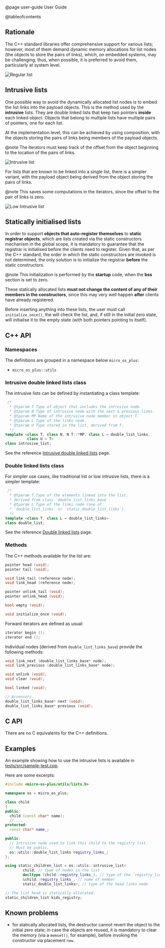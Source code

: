 
@page user-guide User Guide

@tableofcontents

## Rationale

The C++ standard libraries offer comprehensive support for various lists;
however, most of them demand dynamic memory allocations for list nodes
(the objects to store the pairs of links),
which, on embedded systems, may be challenging; thus, when possible,
it is preferred to avoid them, particularly at system level.

![Regular list](regular.png)

## Intrusive lists

One possible way to avoid the dynamically allocated list nodes is
to embed the list links into the payload objects. This is the method
used by the **intrusive** lists. They are double linked lists
that keep two pointers **inside** each linked object. Objects
that belong to multiple lists have multiple pairs of pointers, one
for each list.

At the implementation level, this can be achieved by using composition,
with the objects storing the pairs of links being members of the
payload objects.

@note
The iterators must keep track of the offset from
the object beginning to the location of the pairs of links.

![Intrusive list](intrusive.png)

For lists that are known to be linked into a single list, there is a
simpler variant, with the payload object being derived from the object
storing the pairs of links.

@note
This saves some computations in the iterators, since the
offset to the pair of links is zero.

![Low Intrusive list](low-intrusive.png)

## Statically initialised lists

In order to support **objects that auto-register themselves** to
**static registrar objects**, which are lists created
via the static constructors mechanism in the global scope,
it is mandatory to guarantee
that the registrar is initialised before the clients need to
register. Given that, as per the C++ standard, the order
in which the static constructors are invoked is not determined,
the only solution is to initialize the registrar
**before** the static constructors.

@note
This initialization is performed by the **startup** code,
when the **bss** section is set to zero.

These statically allocated lists **must not change the
content of any of their members in the constructors**, since this
may very well happen **after** clients have already registered.

Before inserting anything into these lists, the user must call
`initialize_once()`,
the will check the list, and, if still in the initial zero state,
will initialise
it to the empty state (with both pointers pointing to itself).

## C++ API

### Namespaces

The definitions are grouped in a namespace below `micro_os_plus`:

- `micro_os_plus::utils`

### Intrusive double linked lists class

The intrusive lists can be defined by instantiating a class template:

```cpp
 /*
  * @tparam T Type of object that includes the intrusive node.
  * @tparam N Type of intrusive node with the next & previous links.
  * @tparam MP Name of the intrusive node member in object T.
  * @tparam L Type of the links node.
  * @tparam U Type stored in the list, derived from T.
  */
template <class T, class N, N T::*MP, class L = double_list_links,
          class U = T>
class intrusive_list;
```

See the reference [Intrusive double linked lists](group__micro-os-plus-utils-lists-intrusive-lists.html) page.

### Double linked lists class

For simpler use cases, like traditional list or low intrusive lists,
there is a simpler template:

```cpp
 /*
  * @tparam T Type of the elements linked into the list,
  * derived from class `double_list_links_base`.
  * @tparam L Type of the links node (one of
  * `double_list_links` or `static_double_list_links`).
  */
template <class T, class L = double_list_links>
class double_list;
```

See the reference [Double linked lists](group__micro-os-plus-utils-lists-double-lists.html) page.

### Methods

The C++ methods available for the list are:

```cpp
pointer head (void);
pointer tail (void);

void link_tail (reference node);
void link_head (reference node);

pointer unlink_tail (void);
pointer unlink_head (void);

bool empty (void);

void initialize_once (void);
```

Forward iterators are defined as usual:

```cpp
iterator begin ();
iterator end ();
```

Individual nodes (derived from `double_list_links_base`) provide
the following methods:

```cpp
void link_next (double_list_links_base* node);
void link_previous (double_list_links_base* node);

void unlink (void);
void clear (void);

bool linked (void);

// Accessors.
double_list_links_base* next (void);
double_list_links_base* previous (void);
```

## C API

There are no C equivalents for the C++ definitions.

## Examples

An example showing how to use the intrusive lists is available in
[tests/src/sample-test.cpp](https://github.com/micro-os-plus/utils-lists-xpack/blob/xpack/tests/src/sample-test.cpp).

Here are some excerpts:

```cpp
#include <micro-os-plus/utils/lists.h>

namespace os = micro_os_plus;

class child
{
public:
  child (const char* name);
  // ...
protected:
  const char* name_;

public:
  // Intrusive node used to link this child to the registry list.
  // Must be public.
  os::utils::double_list_links registry_links_;
};

using static_children_list = os::utils::intrusive_list<
        child, // type of nodes in the list
        decltype (child::registry_links_), // type of the `registry_links_` member
        &child::registry_links_, // name of member
        static_double_list_links>; // type of the head links node

// The list head is statically allocated.
static_children_list kids_registry;
```

## Known problems

- for statically allocated lists, the destructor cannot revert the
object to the initial zero state; in case the objects are reused, it is
mandatory to clear the memory (via a `memset()`, for example),
before invoking the constructor via placement `new`.
